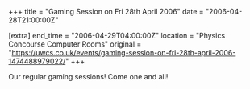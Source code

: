 +++
title = "Gaming Session on Fri 28th April 2006"
date = "2006-04-28T21:00:00Z"

[extra]
end_time = "2006-04-29T04:00:00Z"
location = "Physics Concourse Computer Rooms"
original = "https://uwcs.co.uk/events/gaming-session-on-fri-28th-april-2006-1474488979022/"
+++

Our regular gaming sessions\! Come one and all\!

